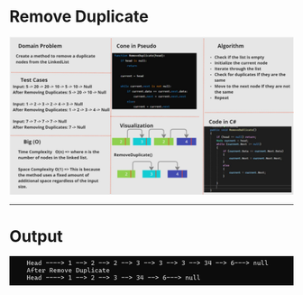 ﻿# Remove Duplicate

![RemoveDlicate](./WhiteBoardRemoveDuplicate.jpg)

---

# Output

![RemoveDlicateOutput](./Output.png)
